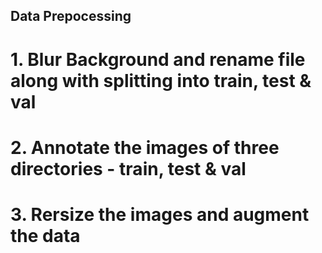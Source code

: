 ## Data Prepocessing


# 1. Blur Background and rename file along with splitting into train, test & val


# 2. Annotate the images of three directories - train, test & val


# 3.  Rersize the images and augment the data

